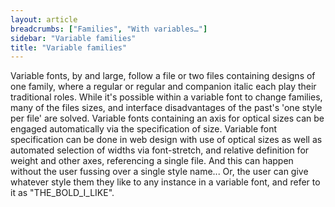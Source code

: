 ```yaml
---
layout: article
breadcrumbs: ["Families", "With variables…"]
sidebar: "Variable families"
title: "Variable families"
---
```


Variable fonts, by and large, follow a file or two files containing designs of one family, where a regular or regular and companion italic each play their traditional roles. While it's possible within a variable font to change families, many of the files sizes, and interface disadvantages of the past's 'one style per file' are solved. Variable fonts containing an axis for optical sizes can be engaged automatically via the specification of size. Variable font specification can be done in web design with use of optical sizes as well as automated selection of widths via font-stretch, and relative definition for weight and other axes, referencing a single file. And this can happen without the user fussing over a single style name... Or, the user can give whatever style them they like to any instance in a variable font, and refer to it as "THE_BOLD_I_LIKE".

